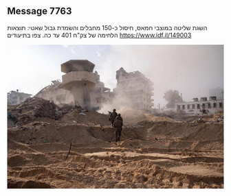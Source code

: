 ## Message 7763

השגת שליטה במוצבי חמאס, חיסול כ-150 מחבלים והשמדת גבול שאטי:
תוצאות הלחימה של צק"ח 401 עד כה. צפו בתיעודים
https://www.idf.il/149003

![Photo](7763/7763_photo.jpg)
